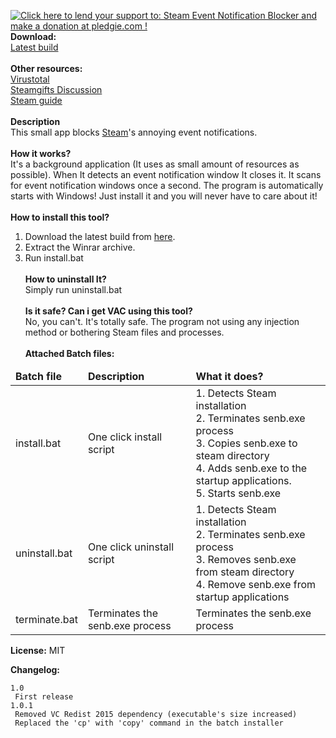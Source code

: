 <a href='https://pledgie.com/campaigns/32359'><img alt='Click here to lend your support to: Steam Event Notification Blocker and make a donation at pledgie.com !' src='https://pledgie.com/campaigns/32359.png?skin_name=chrome' border='0' ></a><br>
<b>Download:</b><br>
<a href="https://github.com/nandee95/Steam_Event_Notification_Blocker/raw/master/Build/SENB.rar">Latest build</a><br><br>
<b>Other resources:</b><br>
<a href="https://virustotal.com/en/url/2256e7d03e96b6e0b73ae6071eb7f40d3537ebba8596743294d4255bf180e146/analysis/1471527104/">Virustotal</a><br>
<a href="https://www.steamgifts.com/discussion/LomSD/">Steamgifts Discussion</a><br>
<a href="http://steamcommunity.com/sharedfiles/filedetails/?id=741797149">Steam guide</a><br>
<br>
<b>Description</b><br>
This small app blocks <a href="http://steamcommunity.com">Steam</a>'s annoying event notifications.
<br><br>
<b>How it works?</b><br>
It's a background application (It uses as small amount of resources as possible). When It detects an event notification window It closes it. It scans for event notification windows once a second. The program is automatically starts with Windows! Just install it and you will never have to care about it!
<br><br>
<b>How to install this tool?</b><br>
1. Download the latest build from <a href="https://github.com/nandee95/Steam_Event_Notification_Blocker/raw/master/Build/SENB.rar">here</a>.<br>
2. Extract the Winrar archive.<br>
3. Run install.bat
<br><br>
<b>How to uninstall It?</b><br>
Simply run uninstall.bat
<br><br>
<b>Is it safe? Can i get VAC using this tool?</b><br>
No, you can't. It's totally safe. The program not using any injection method or bothering Steam files and processes.
<br><br>
<b>Attached Batch files:</b>
<table>
<thead><tr><td><b>Batch file</b></td><td><b>Description</b></td><td><b>What it does?</b></td></tr></thead>
<tr><td>install.bat</td><td>One click install script</td><td>1. Detects Steam installation<br>2. Terminates senb.exe process<br>3. Copies senb.exe to steam directory<br>4. Adds senb.exe to the startup applications.<br>5. Starts senb.exe</td></tr>
<tr><td>uninstall.bat</td><td>One click uninstall script</td><td>1. Detects Steam installation<br>2. Terminates senb.exe process<br>3. Removes senb.exe from steam directory<br>4. Remove senb.exe from startup applications</td></tr>
<tr><td>terminate.bat</td><td>Terminates the senb.exe process</td><td>Terminates the senb.exe process</td></tr>
</table>

<b>License:</b> MIT

<b>Changelog:</b>
```
1.0
 First release
1.0.1
 Removed VC Redist 2015 dependency (executable's size increased)
 Replaced the 'cp' with 'copy' command in the batch installer
```
